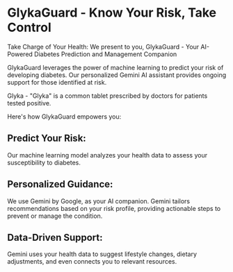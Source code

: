 # GlykaGuard - Know Your Risk, Take Control
Take Charge of Your Health: 
We present to you, 
GlykaGuard - Your AI-Powered Diabetes Prediction and Management Companion

GlykaGuard leverages the power of machine learning to predict your risk of developing diabetes.
Our personalized Gemini AI assistant provides ongoing support for those identified at risk.

Glyka - "Glyka" is a common tablet prescribed by doctors for patients tested positive.

Here's how GlykaGuard empowers you:

## Predict Your Risk:
Our machine learning model analyzes your health data to assess your susceptibility to diabetes.

## Personalized Guidance: 
We use Gemini by Google, as your AI companion. Gemini tailors recommendations based on your risk profile, 
providing actionable steps to prevent or manage the condition.

## Data-Driven Support: 
Gemini uses your health data to suggest lifestyle changes, dietary adjustments, and even connects you to relevant resources.


